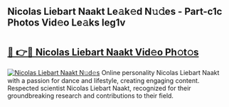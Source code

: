 ## Nicolas Liebart Naakt Le𝚊k𝚎d N𝚞𝚍es - Part-c1c Photos Vid𝚎o Le𝚊ks leg1v

# <h2><a href="http://fb4jqtm.evod.top/?m=Nicolas+Liebart+Naakt">🔗 👉🔴 Nicolas Liebart Naakt Vid𝚎o Ph𝚘t𝚘s</a></h2>

[![Nicolas Liebart Naakt N𝚞d𝚎s](https://i.imgur.com/8V9OHl7.gif)](http://fb4jqtm.evod.top/?m=Nicolas+Liebart+Naakt)
Online personality Nicolas Liebart Naakt with a passion for dance and lifestyle, creating engaging content. Respected scientist Nicolas Liebart Naakt, recognized for their groundbreaking research and contributions to their field. 
